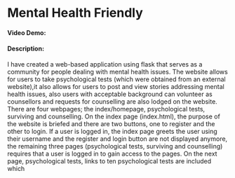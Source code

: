 # Mental Health Friendly
#### Video Demo: <URL>
#### Description:
I have created a web-based application using flask that serves as a community for people dealing with mental health issues. The website allows for users to take psychological tests (which were obtained from an external website),it also allows for users to post and view stories addressing mental health issues, also users with acceptable background can volunteer as counsellors and requests for counselling are also lodged on the website. There are four webpages; the index/homepage, psychological tests, surviving and counselling. On the index page (index.html), the purpose of the website is briefed and there are two buttons, one to register and the other to login. If a user is logged in, the index page greets the user using their username and the register and login button are not displayed anymore, the remaining three pages (psychological tests, surviving and counselling) requires that a user is logged in to gain access to the pages. On the next page, psychological tests, links to ten psychological tests are included which
